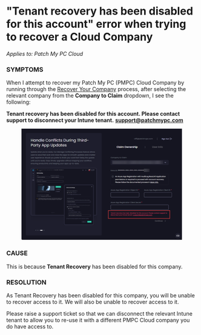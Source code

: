 # "Tenant recovery has been disabled for this account" error when trying to recover a Cloud Company

_Applies to: Patch My PC Cloud_

### SYMPTOMS

When I attempt to recover my Patch My PC (PMPC) Cloud Company by running through the [Recover Your Company](../../cloud-administration/manage-your-cloud-company/recover-your-cloud-company.md) process, after selecting the relevant company from the **Company to Claim** dropdown, I see the following:

**Tenant recovery has been disabled for this account. Please contact support to disconnect your Intune tenant.** [**support@patchmypc.com**](mailto:support@patchmypc.com)

<figure><img src="../../../.gitbook/assets/image (2219).png" alt="Tenant recovery has been disabled for this account. Please contact support to disconnect your Intune tenant. support@patchmypc.com"><figcaption></figcaption></figure>

### CAUSE

This is because **Tenant Recovery** has been disabled for this company.

### RESOLUTION

As Tenant Recovery has been disabled for this company, you will be unable to recover access to it. We will also be unable to recover access to it.

Please raise a support ticket so that we can disconnect the relevant Intune tenant to allow you to re-use it with a different PMPC Cloud company you do have access to.
